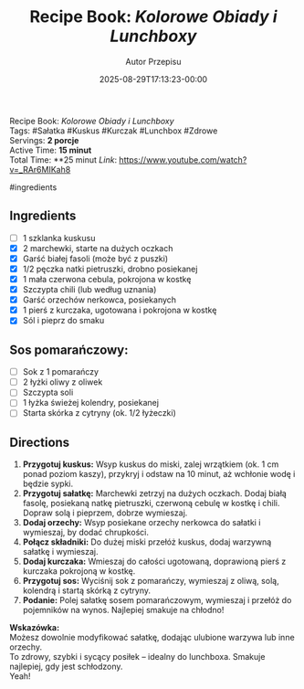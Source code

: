 ﻿---
draft: true
title: "Recipe Book: _Kolorowe Obiady i Lunchboxy_"
author: "Autor Przepisu"
recipe_image: images/recipe-headers/default.avif
date: 2025-08-29T17:13:23-00:00
categories: ["do-kategoryzacji"]
tags: ["draft"]
tagline: "Przepis do sformatowania"
servings: 4
prep_time: 15
cook: true
cook_time: 30
calories: 300
protein: 20
fat: 10
carbohydrate: 25
---
Recipe Book: _Kolorowe Obiady i Lunchboxy_  
Tags: #Sałatka #Kuskus #Kurczak #Lunchbox #Zdrowe  
Servings: **2 porcje**  
Active Time: **15 minut**  
Total Time: **25 minut
*Link*: https://www.youtube.com/watch?v=_RAr6MIKah8

#ingredients
## Ingredients
- [ ]  1 szklanka kuskusu
- [x]  2 marchewki, starte na dużych oczkach
- [x]  Garść białej fasoli (może być z puszki)
- [x]  1/2 pęczka natki pietruszki, drobno posiekanej
- [x]  1 mała czerwona cebula, pokrojona w kostkę
- [x]  Szczypta chili (lub według uznania)
- [x]  Garść orzechów nerkowca, posiekanych
- [x]  1 pierś z kurczaka, ugotowana i pokrojona w kostkę
- [x]  Sól i pieprz do smaku

## Sos pomarańczowy:
- [ ]  Sok z 1 pomarańczy
- [ ]  2 łyżki oliwy z oliwek
- [ ]  Szczypta soli
- [ ]  1 łyżka świeżej kolendry, posiekanej
- [ ]  Starta skórka z cytryny (ok. 1/2 łyżeczki)

## Directions

1. **Przygotuj kuskus:** Wsyp kuskus do miski, zalej wrzątkiem (ok. 1 cm ponad poziom kaszy), przykryj i odstaw na 10 minut, aż wchłonie wodę i będzie sypki.
2. **Przygotuj sałatkę:** Marchewki zetrzyj na dużych oczkach. Dodaj białą fasolę, posiekaną natkę pietruszki, czerwoną cebulę w kostkę i chili. Dopraw solą i pieprzem, dobrze wymieszaj.
3. **Dodaj orzechy:** Wsyp posiekane orzechy nerkowca do sałatki i wymieszaj, by dodać chrupkości.
4. **Połącz składniki:** Do dużej miski przełóż kuskus, dodaj warzywną sałatkę i wymieszaj.
5. **Dodaj kurczaka:** Wmieszaj do całości ugotowaną, doprawioną pierś z kurczaka pokrojoną w kostkę.
6. **Przygotuj sos:** Wyciśnij sok z pomarańczy, wymieszaj z oliwą, solą, kolendrą i startą skórką z cytryny.
7. **Podanie:** Polej sałatkę sosem pomarańczowym, wymieszaj i przełóż do pojemników na wynos. Najlepiej smakuje na chłodno!

**Wskazówka:**  
Możesz dowolnie modyfikować sałatkę, dodając ulubione warzywa lub inne orzechy.  
To zdrowy, szybki i sycący posiłek – idealny do lunchboxa. Smakuje najlepiej, gdy jest schłodzony.  
Yeah!
